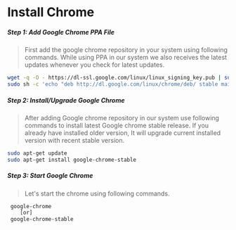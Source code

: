 # **Install Chrome**

##### **Step 1: Add Google Chrome PPA File**

> First add the google chrome repository in your system using following commands.
> While using PPA in our system we also receives the latest updates whenever you check for latest updates.
```sh
wget -q -O - https://dl-ssl.google.com/linux/linux_signing_key.pub | sudo apt-key add -
sudo sh -c 'echo "deb http://dl.google.com/linux/chrome/deb/ stable main" >> /etc/apt/sources.list.d/google.list'
```
##### **Step 2: Install/Upgrade Google Chrome**

> After adding Google chrome repository in our system use following commands to install latest Google chrome stable release. 
> If you already have installed older version, It will upgrade current installed version with recent stable version.
```sh
sudo apt-get update
sudo apt-get install google-chrome-stable
```

##### **Step 3: Start Google Chrome**
> Let's start the chrome using following commands.
```sh
 google-chrome
 	[or]
 google-chrome-stable
 ```